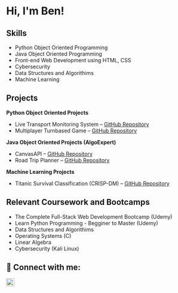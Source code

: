 <h1>Hi, I'm Ben! </h1>
<h2>Skills</h2>
<ul>
  <li>Python Object Oriented Programming</li>
  <li>Java Object Oriented Programming</li>
  <li>Front-end Web Development using HTML, CSS</li>
  <li>Cybersecurity</li>
  <li>Data Structures and Algorithims</li>
  <li>Machine Learning</li>
</ul>

<h2>Projects</h2>

<b>Python Object Oriented Projects</b>
<ul>
  <li>
    Live Transport Monitoring System –
    <a href="https://github.com/benkosiek/Live-public-transport-monitoring-tracking-system.git" target="_blank">
      GitHub Repository
    </a>
  </li>
  <li>
    Multiplayer Turnbased Game –
    <a href="https://github.com/benkosiek/Turn-based-Game.git" target="_blank">
      GitHub Repository
    </a>
  </li>
</ul>

<b>Java Object Oriented Projects (AlgoExpert)</b>
<ul>
  <li>
    CanvasAPI –
    <a href="https://github.com/benkosiek/CanvasAPI1.git" target="_blank">
      GitHub Repository
    </a>
  </li>
  <li>
    Road Trip Planner –
    <a href="https://github.com/benkosiek/RoadTripPathFinder.git" target="_blank">
      GitHub Repository
    </a>
  </li>
</ul>
<b>Machine Learning Projects</b>
<ul>
  <li>
    Titanic Survival Classification (CRISP-DM) –
    <a href="https://github.com/benkosiek/titanic-classification-python" target="_blank">
      GitHub Repository
    </a>
  </li>
</ul>


<h2>Relevant Coursework and Bootcamps</h2>
<ul>
  <li>The Complete Full-Stack Web Development Bootcamp (Udemy)</li>
  <li> Learn Python Programming - Begginer to Master (Udemy)</li>
  <li>Data Structures and Algorithims</li>
  <liObject Oriented Design (Python and Java)></li>
  <li>Operating Systems (C)</li>
  <li>Linear Algebra</li>
  <li>Cybersecurity (Kali Linux)</li>

  </ul>

<h2> 🤳 Connect with me:</h2>

[<img align="left" alt="BenedyktKosiek | LinkedIn" width="22px" src="https://cdn.jsdelivr.net/npm/simple-icons@v3/icons/linkedin.svg" />][linkedin]


[linkedin]: https://linkedin.com/in/kosiekbenedykt

<!--
**joshmadakor1/joshmadakor1** is a ✨ _special_ ✨ repository because its `README.md` (this file) appears on your GitHub profile.

Here are some ideas to get you started:

- 🔭 I’m currently working on ...
- 🌱 I’m currently learning ...
- 👯 I’m looking to collaborate on ...
- 🤔 I’m looking for help with ...
- 💬 Ask me about ...
- 📫 How to reach me: ...
- 😄 Pronouns: ...
- ⚡ Fun fact: ...
-->
